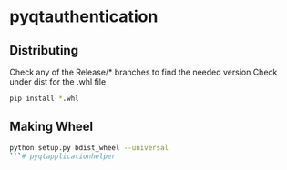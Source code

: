 # pyqtauthentication

## Distributing
Check any of the Release/* branches to find the needed version
Check under dist for the .whl file

```bash
pip install *.whl
```

## Making Wheel
```bash
python setup.py bdist_wheel --universal
```# pyqtapplicationhelper
